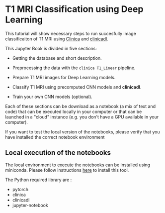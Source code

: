 # T1 MRI Classification using Deep Learning

This tutorial will show necessary steps to run succesfully image classificaiton
of T1 MRI using [Clinica](http://www.clinica.run) and
[clinicadl](https://github.com/aramis-lab/ad-dl).

This Jupyter Book is divided in five sections:

- Getting the database and short description.

- Preprocessing the data with the `clinica T1_Linear` pipeline.

- Prepare T1 MRI images for Deep Learning models.

- Classify T1 MRI  using precomputed CNN models and **clinicadl**.

- Train your own CNN models (optional).

Each of these sections can be download as a notebook (a mix of text and code)
that can be executed locally in your computer or that can be launched  in a
"cloud" instance (e.g. you don't have a GPU available in your computer).

If you want to test the local version of the notebooks, please verify that 
you have installed the correct notebook environment

## Local execution of the notebooks

The local environment to execute the notebooks can be installed using
miniconda. Please follow instructions
[here](https://docs.conda.io/en/latest/miniconda.html) to install this tool.

The Python required library are :

- pytorch
- clinica
- clinicadl
- jupyter-notebook


